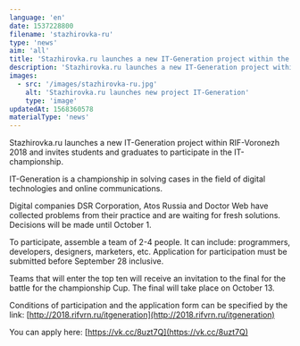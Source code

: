 ```yaml
---
language: 'en'
date: 1537228800
filename: 'stazhirovka-ru'
type: 'news'
aim: 'all'
title: 'Stazhirovka.ru launches a new IT-Generation project within the framework...'
description: 'Stazhirovka.ru launches a new IT-Generation project within the framework of RIF-Voronezh 2018 and invites students and graduates to...'
images:
  - src: '/images/stazhirovka-ru.jpg'
    alt: 'Stazhirovka.ru launches new project IT-Generation'
    type: 'image'
updatedAt: 1568360578
materialType: 'news'
---
```

Stazhirovka.ru launches a new IT-Generation project within RIF-Voronezh 2018 and invites students and graduates to participate in the IT-championship.

IT-Generation is a championship in solving cases in the field of digital technologies and online communications.

Digital companies DSR Corporation, Atos Russia and Doctor Web have collected problems from their practice and are waiting for fresh solutions. Decisions will be made until October 1.

To participate, assemble a team of 2-4 people. It can include: programmers, developers, designers, marketers, etc. Application for participation must be submitted before September 28 inclusive.

Teams that will enter the top ten will receive an invitation to the final for the battle for the championship Cup. The final will take place on October 13.

Conditions of participation and the application form can be specified by the link: [http://2018.rifvrn.ru/itgeneration](http://2018.rifvrn.ru/itgeneration)

You can apply here: [https://vk.cc/8uzt7Q](https://vk.cc/8uzt7Q)

